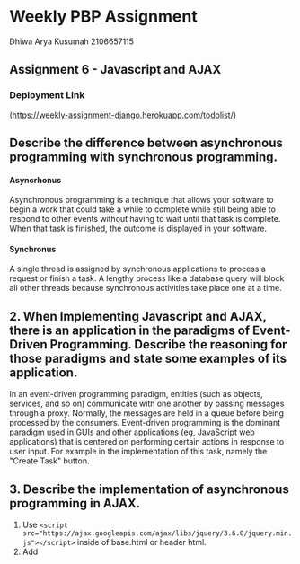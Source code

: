 # Weekly PBP Assignment
Dhiwa Arya Kusumah 
2106657115

## Assignment 6 - Javascript and AJAX
### Deployment Link
(https://weekly-assignment-django.herokuapp.com/todolist/)

## Describe the difference between asynchronous programming with synchronous programming.
#### Asyncrhonus
Asynchronous programming is a technique that allows your software to begin a work that could take a while to complete while still being able to respond to other events without having to wait until that task is complete. When that task is finished, the outcome is displayed in your software.

#### Synchronus
A single thread is assigned by synchronous applications to process a request or finish a task. A lengthy process like a database query will block all other threads because synchronous activities take place one at a time.

## 2. When Implementing Javascript and AJAX, there is an application in the paradigms of Event-Driven Programming. Describe the reasoning for those paradigms and state some examples of its application.
In an event-driven programming paradigm, entities (such as objects, services, and so on) communicate with one another by passing messages through a proxy. Normally, the messages are held in a queue before being processed by the consumers.
Event-driven programming is the dominant paradigm used in GUIs and other applications (eg, JavaScript web applications) that is centered on performing certain actions in response to user input. For example in the implementation of this task, namely the "Create Task" button.

## 3. Describe the implementation of asynchronous programming in AJAX.
1. Use ```<script src="https://ajax.googleapis.com/ajax/libs/jquery/3.6.0/jquery.min.js"></script>``` inside of base.html or header html.
2. Add <script> inside html file to implement javascript.
3. Write AJAX syntax using JQuert in your script.
4. AJAX will listen to every request and response.
5. Each response or data will be processed asynchronously.
6. Allowing the page to show data without having it to resfresh.

## 4. Explain how you would implement the checklist above.
1. Create a new function into the views that allows it to return the data in json.
```ruby
def show_json(request):
    task = Task.objects.filter(user=request.user)
    return HttpResponse(serializers.serialize("json", task), content_type="application/json")
```
2. Add a new path for show_json
```ruby
 path('json/', show_json, name='show_json'),
```
3. Make a function to get the task to todolist.html
```ruby
function showJson(){
        $.get("/todolist/json/", function(data){
            for(i = 0; i < data.length; i++){
                addText(data[i].fields.title, data[i].fields.description, data[i].fields.is_finished, data[i].fields.date, data[i].fields.pk)
            }
        })
    }
```
4. Create a new create-task function for AJAX
```ruby
def create_task_ajax(request):
     if request.method == 'POST':
        title = request.POST.get('title')
        description = request.POST.get('description')
        user = request.user
        date = datetime.datetime.now()
        is_finished = False
        item = Task(title=title, description=description, user=user, date=date, is_finished=is_finished)
        item.save()
        return JsonResponse({"Message": "Task Success"},status=200)
```
5. Add new path for create_task_ajax
```ruby
 path('create/', create_task_ajax, name = 'create_task_ajax'),
```
6. Write a function in javascript that connects the modal to the create path and then allows it to be processed asynchronously
```ruby
function makeCards(){
        let text= "";
        $.ajax({
            url: "{% url 'todolist:show_todolist_json' %}",
            type: "GET",
            dataType: "json",
            success: function(data){
                for(let task of data){
                    text += `<div class="m-2 card p-2">
                        <p class="text font-weight-bold">Task : ${task.fields.title}</p>
                        <p>Description : ${task.fields.description}</p>
                        <p>Created : ${task.fields.date}</p>
                        <p>Status : 
                            <span class=" ${task.fields.is_finished ? 'text-danger unfinished':'text-success finished'}">
                                ${task.fields.is_finished ? 'Completed':'Unfinished'}
                            </span>
                        </p>
                        <button class="btn" ><a><i class="fa fa-trash"></i></a></button>
                        <input class='todolist-check' 
                                        type="checkbox" 
                                        id='${task.pk}' 
                                        value= '${task.pk}'
                                        name="finishbtn"
                                        ${task.fields.is_finished ?  'checked':''} 
                                        />             
                    </div>`             

                }
                $('#card-container').html(text);

            } ,
            error: function(data){
                console.log('Error Detected');
            }
        })}

    function submitForm(){
            $.ajax({
                type: "POST",
                url: "{% url 'todolist:create_task_ajax' %}",
                data: {
                    title: $("#inputTitle").val(),
                    description: $("#inputDescription").val(),
                    csrfmiddlewaretoken: "{{ csrf_token }}",
                  },
                dataType: "json",
                success: function(){
                    $("#modalForm").modal('hide')
                    makeCards()
                },
                error: function(error){
                    alert("error")
                }
            })
            return false;
        
    }
```

